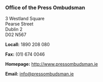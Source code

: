 ###  Office of the Press Ombudsman

3 Westland Square  
Pearse Street  
Dublin 2  
D02 N567

**Locall:** 1890 208 080

**Fax:** (01) 674 0046

**Homepage:** [ http://www.pressombudsman.ie ](http://www.pressombudsman.ie)

**Email:** [ info@pressombudsman.ie ](mailto:info@pressombudsman.ie)
